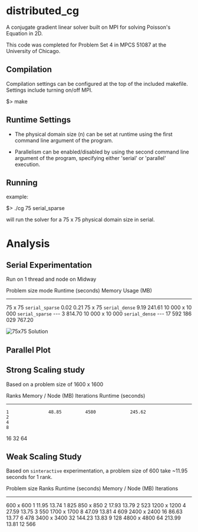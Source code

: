 # distributed_cg
A conjugate gradient linear solver built on MPI for solving
Poisson's Equation in 2D.

This code was completed for Problem Set 4 in
MPCS 51087 at the University of Chicago.

## Compilation
Compilation settings can be configured at the top of the included makefile.
Settings include turning on/off MPI.

$> make

## Runtime Settings
- The physical domain size (n) can be set at runtime using the first
command line argument of the program.

- Parallelism can be enabled/disabled by using the second command
line argument of the program, specifying either 'serial' or 'parallel'
execution.

## Running
example:

$> ./cg 75 serial_sparse

will run the solver for a 75 x 75 physical domain size in serial.

# Analysis

## Serial Experimentation
Run on 1 thread and node on Midway

Problem size        mode                  Runtime (seconds)          Memory Usage (MB)
---------------     ---------------     -------------------     ----------------------
75 x 75             `serial_sparse`                    0.02                       0.21
75 x 75             `serial_dense`                     9.19                     241.61
10 000 x 10 000     `serial_sparse`                     ---                   3 814.70
10 000 x 10 000     `serial_dense`                      ---      17 592 186 029 767.20

![75x75 Solution](picture.png)

## Parallel Plot

## Strong Scaling study

Based on a problem size of 1600 x 1600

 Ranks  Memory / Node (MB)  Iterations  Runtime (seconds)
------ ------------------- ----------- ------------------
    1               48.85         4580             245.62
    2
    4
    8
   16
   32
   64



## Weak Scaling Study
Based on `sinteractive` experimentation, a problem size of 600 take ~11.95 seconds for 1 rank.

Problem size    Ranks   Runtime (seconds)   Memory / Node (MB)  Iterations
------------   ------  ------------------  ------------------- -----------
600 x 600           1               11.95                13.74       1 825
850 x 850           2               17.93                13.79       2 523
1200 x 1200         4               27.59                13.75       3 550
1700 x 1700         8               47.09                13.81       4 609
2400 x 2400        16               86.63                13.77       6 478
3400 x 3400        32              144.23                13.83       9 128
4800 x 4800        64              213.99                13.81      12 566
